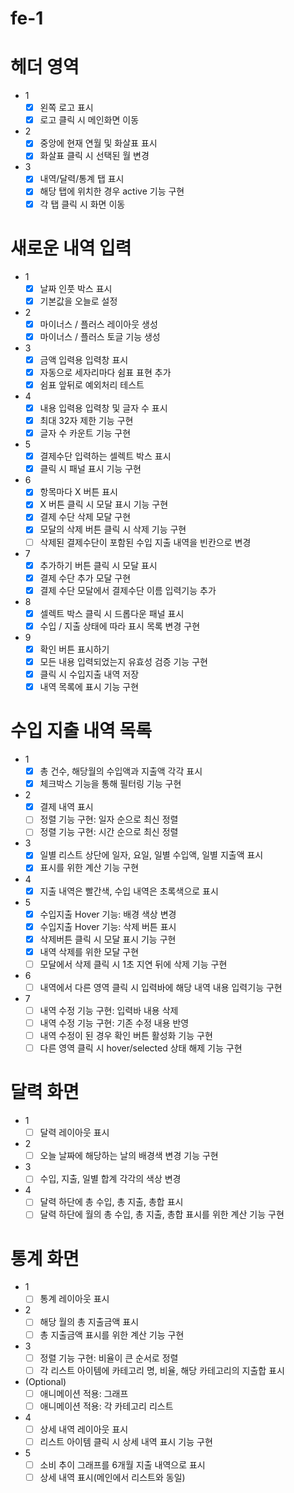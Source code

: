 # fe-1

# 헤더 영역

-   1
    -   [x] 왼쪽 로고 표시
    -   [x] 로고 클릭 시 메인화면 이동
-   2
    -   [x] 중앙에 현재 연월 및 화살표 표시
    -   [x] 화살표 클릭 시 선택된 월 변경
-   3
    -   [x] 내역/달력/통계 탭 표시
    -   [x] 해당 탭에 위치한 경우 active 기능 구현
    -   [x] 각 탭 클릭 시 화면 이동

# 새로운 내역 입력

-   1
    -   [x] 날짜 인풋 박스 표시
    -   [x] 기본값을 오늘로 설정
-   2
    -   [x] 마이너스 / 플러스 레이아웃 생성
    -   [x] 마이너스 / 플러스 토글 기능 생성
-   3
    -   [x] 금액 입력용 입력창 표시
    -   [x] 자동으로 세자리마다 쉼표 표현 추가
    -   [x] 쉼표 앞뒤로 예외처리 테스트
-   4
    -   [x] 내용 입력용 입력창 및 글자 수 표시
    -   [x] 최대 32자 제한 기능 구현
    -   [x] 글자 수 카운트 기능 구현
-   5
    -   [x] 결제수단 입력하는 셀렉트 박스 표시
    -   [x] 클릭 시 패널 표시 기능 구현
-   6
    -   [x] 항목마다 X 버튼 표시
    -   [x] X 버튼 클릭 시 모달 표시 기능 구현
    -   [x] 결제 수단 삭제 모달 구현
    -   [x] 모달의 삭제 버튼 클릭 시 삭제 기능 구현
    -   [ ] 삭제된 결제수단이 포함된 수입 지출 내역을 빈칸으로 변경
-   7
    -   [x] 추가하기 버튼 클릭 시 모달 표시
    -   [x] 결제 수단 추가 모달 구현
    -   [x] 결제 수단 모달에서 결제수단 이름 입력기능 추가
-   8
    -   [x] 셀렉트 박스 클릭 시 드롭다운 패널 표시
    -   [x] 수입 / 지출 상태에 따라 표시 목록 변경 구현
-   9
    -   [x] 확인 버튼 표시하기
    -   [x] 모든 내용 입력되었는지 유효성 검증 기능 구현
    -   [x] 클릭 시 수입지출 내역 저장
    -   [x] 내역 목록에 표시 기능 구현

# 수입 지출 내역 목록

-   1
    -   [x] 총 건수, 해당월의 수입액과 지출액 각각 표시
    -   [x] 체크박스 기능을 통해 필터링 기능 구현
-   2
    -   [x] 결제 내역 표시
    -   [ ] 정렬 기능 구현: 일자 순으로 최신 정렬
    -   [ ] 정렬 기능 구현: 시간 순으로 최신 정렬
-   3
    -   [x] 일별 리스트 상단에 일자, 요일, 일별 수입액, 일별 지출액 표시
    -   [x] 표시를 위한 계산 기능 구현
-   4
    -   [x] 지출 내역은 빨간색, 수입 내역은 초록색으로 표시
-   5
    -   [x] 수입지출 Hover 기능: 배경 색상 변경
    -   [x] 수입지출 Hover 기능: 삭제 버튼 표시
    -   [x] 삭제버튼 클릭 시 모달 표시 기능 구현
    -   [x] 내역 삭제를 위한 모달 구현
    -   [ ] 모달에서 삭제 클릭 시 1초 지연 뒤에 삭제 기능 구현
-   6
    -   [ ] 내역에서 다른 영역 클릭 시 입력바에 해당 내역 내용 입력기능 구현
-   7
    -   [ ] 내역 수정 기능 구현: 입력바 내용 삭제
    -   [ ] 내역 수정 기능 구현: 기존 수정 내용 반영
    -   [ ] 내역 수정이 된 경우 확인 버튼 활성화 기능 구현
    -   [ ] 다른 영역 클릭 시 hover/selected 상태 해제 기능 구현

# 달력 화면

-   1
    -   [ ] 달력 레이아웃 표시
-   2
    -   [ ] 오늘 날짜에 해당하는 날의 배경색 변경 기능 구현
-   3
    -   [ ] 수입, 지출, 일별 합계 각각의 색상 변경
-   4
    -   [ ] 달력 하단에 총 수입, 총 지출, 총합 표시
    -   [ ] 달력 하단에 월의 총 수입, 총 지출, 총합 표시를 위한 계산 기능 구현

# 통계 화면

-   1
    -   [ ] 통계 레이아웃 표시
-   2
    -   [ ] 해당 월의 총 지출금액 표시
    -   [ ] 총 지출금액 표시를 위한 계산 기능 구현
-   3
    -   [ ] 정렬 기능 구현: 비율이 큰 순서로 정렬
    -   [ ] 각 리스트 아이템에 카테고리 명, 비율, 해당 카테고리의 지출합 표시
-   (Optional)
    -   [ ] 애니메이션 적용: 그래프
    -   [ ] 애니메이션 적용: 각 카테고리 리스트
-   4
    -   [ ] 상세 내역 레이아웃 표시
    -   [ ] 리스트 아이템 클릭 시 상세 내역 표시 기능 구현
-   5
    -   [ ] 소비 추이 그래프를 6개월 지출 내역으로 표시
    -   [ ] 상세 내역 표시(메인에서 리스트와 동일)
